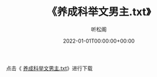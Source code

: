 ﻿---
title:  《养成科举文男主.txt》
date:   2022-01-01T00:00:00+00:00
author: 听松阁
layout: post
permalink: /养成科举文男主/
categories: 小说
tags: [小说]
---

点击《 [养成科举文男主.txt](http://img.660000.xyz/bookstukust/book/bntxt/10/养成科举文男主.txt)》进行下载